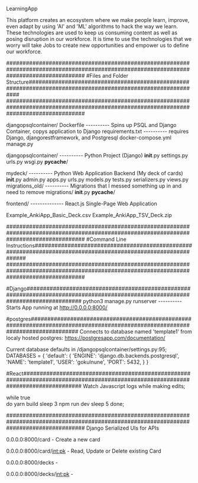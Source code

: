 LearningApp

This platform creates an ecosystem where we make people learn, improve, even adapt by using 'AI' and 'ML' algorithms to hack the way we learn.
These technologies are used to keep us consuming content as well as posing disruption in our workforce. It is time to use the technologies that we worry will take Jobs to create new opportunities and empower us to define our workforce.  



########################################################################################################################################
#Files and Folder Structure#############################################################################################################
########################################################################################################################################

djangopsqlcontainer/
  Dockerfile ---------- Spins up PSQL and Django Container, copys application to Django 
  requirements.txt ---------- requires Django, djangorestframework, and Postgresql
  docker-compose.yml
  manage.py

  djangopsqlcontainer/ ---------- Python Project (Django)
    __init__.py
    settings.py
    urls.py
    wsgi.py
    __pycache__/

  mydeck/ ---------- Python Web Application Backend (My deck of cards)
    __init__.py
    admin.py
    apps.py
    urls.py
    models.py
    tests.py
    serializers.py 
    views.py
    migrations_old/ ---------- Migrations that I messed something up in and need to remove
    migrations/
      __init__.py
    __pycache__/

  frontend/ -------------- React.js Single-Page Web Application

  Example_AnkiApp_Basic_Deck.csv
  Example_AnkiApp_TSV_Deck.zip


########################################################################################################################################
#Command Line Instructions##############################################################################################################
########################################################################################################################################

#Django#################################################################################################################################
python3 manage.py runserver ---------- Starts App running at http://0.0.0.0:8000/

#postgres###############################################################################################################################
Connects to database named 'template1' from localy hosted postgres: https://postgresapp.com/documentation/

Current database defaults in /djangopsqlcontainer/settings.py:95;
DATABASES = {
    'default': {
        'ENGINE': 'django.db.backends.postgresql',
        'NAME': 'template1',
        'USER': 'gokulnune',
        'PORT': 5432,
    }
}

#React##################################################################################################################################
Watch Javascript logs while making edits;

while true               
  do
  yarn build
  sleep 3
  npm run dev
  sleep 5
done;


########################################################################################################################################
Django Serialized UIs for APIs

0.0.0.0:8000/card - Create a new card

0.0.0.0:8000/card/<int:pk> - Read, Update or Delete existing Card 

0.0.0.0:8000/decks -

0.0.0.0:8000/decks/<int:pk> - 



